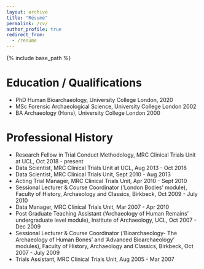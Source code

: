 ```yaml
---
layout: archive
title: "Résumé"
permalink: /cv/
author_profile: true
redirect_from:
  - /resume
---
```


{% include base_path %}



Education / Qualifications
======

* PhD Human Bioarchaeology, University College London, 2020
* MSc Forensic Archaeological Science, University College London 2002
* BA Archaeology (Hons), University College London 2000

Professional History
======

* Research Fellow in Trial Conduct Methodology, MRC Clinical Trials Unit at UCL, Oct 2018 - present
* Data Scientist, MRC Clinical Trials Unit at UCL, Aug 2013 - Oct 2018
* Data Scientist, MRC Clinical Trials Unit, Sept 2010 - Aug 2013
* Acting Trial Manager, MRC Clinical Trials Unit, Apr 2010 - Sept 2010
* Sessional Lecturer & Course Coordinator (‘London Bodies’ module), Faculty of History, Archaeology and Classics, Birkbeck, Oct 2009 - July 2010
* Data Manager, MRC Clinical Trials Unit, Mar 2007 - Apr 2010
* Post Graduate Teaching Assistant (‘Archaeology of Human Remains’ undergraduate level module), Institute of Archaeology, UCL, Oct 2007 - Dec 2009
* Sessional Lecturer & Course Coordinator (‘Bioarchaeology- The Archaeology of Human Bones’ and ‘Advanced Bioarchaeology’ modules), Faculty of History, Archaeology and Classics, Birkbeck, Oct 2007 - July 2009
* Trials Assistant, MRC Clinical Trials Unit, Aug 2005 - Mar 2007
